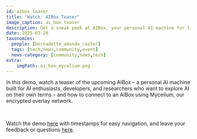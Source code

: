 ```yaml
---
id: aibox_teaser
title: "Watch: AIBox Teaser"
image_caption: ai_box teaser
description: Get a sneak peek at AIBox, your personal AI machine for limitless exploration, and learn how to connect securely with Mycelium!
date: 2025-03-20
taxonomies:
  people: [bernadette_amanda_caster]
  tags: [tech,news,community,event]
  news-category: [community,news,tech]
extra:
    imgPath: ai_box_mycelium.png
---
```


In this demo, watch a teaser of the upcoming AIBox – a personal AI machine built for AI enthusiasts, developers, and researchers who want to explore AI on their own terms – and how to connect to an AIBox using Mycelium, our encrypted overlay network.

<br/>

Watch the demo [here](https://youtu.be/5JW5z_gi2qM?si=7cj9y-Ho7ESu3Z3X) with timestamps for easy navigation, and leave your feedback or questions [here](https://forum.threefold.io/t/watch-aibox-teaser/4527).